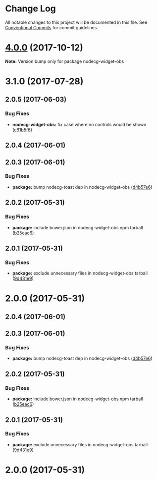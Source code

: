 # Change Log

All notable changes to this project will be documented in this file.
See [Conventional Commits](https://conventionalcommits.org) for commit guidelines.

<a name="4.0.0"></a>
# [4.0.0](https://github.com/nodecg/nodecg-obs/compare/v3.2.2...v4.0.0) (2017-10-12)




**Note:** Version bump only for package nodecg-widget-obs

<a name="3.1.0"></a>
# 3.1.0 (2017-07-28)



<a name="2.0.5"></a>
## 2.0.5 (2017-06-03)


### Bug Fixes

* **nodecg-widget-obs:** fix case where no controls would be shown ([c61b5f6](https://github.com/nodecg/nodecg-obs/commit/c61b5f6))



<a name="2.0.4"></a>
## 2.0.4 (2017-06-01)



<a name="2.0.3"></a>
## 2.0.3 (2017-06-01)


### Bug Fixes

* **package:** bump nodecg-toast dep in nodecg-widget-obs ([d4b57e6](https://github.com/nodecg/nodecg-obs/commit/d4b57e6))



<a name="2.0.2"></a>
## 2.0.2 (2017-05-31)


### Bug Fixes

* **package:** include bower.json in nodecg-widget-obs npm tarball ([b25eac6](https://github.com/nodecg/nodecg-obs/commit/b25eac6))



<a name="2.0.1"></a>
## 2.0.1 (2017-05-31)


### Bug Fixes

* **package:** exclude unnecessary files in nodecg-widget-obs tarball ([9d431e9](https://github.com/nodecg/nodecg-obs/commit/9d431e9))



<a name="2.0.0"></a>
# 2.0.0 (2017-05-31)




<a name="2.0.4"></a>
## 2.0.4 (2017-06-01)



<a name="2.0.3"></a>
## 2.0.3 (2017-06-01)


### Bug Fixes

* **package:** bump nodecg-toast dep in nodecg-widget-obs ([d4b57e6](https://github.com/nodecg/nodecg-obs/commit/d4b57e6))



<a name="2.0.2"></a>
## 2.0.2 (2017-05-31)


### Bug Fixes

* **package:** include bower.json in nodecg-widget-obs npm tarball ([b25eac6](https://github.com/nodecg/nodecg-obs/commit/b25eac6))



<a name="2.0.1"></a>
## 2.0.1 (2017-05-31)


### Bug Fixes

* **package:** exclude unnecessary files in nodecg-widget-obs tarball ([9d431e9](https://github.com/nodecg/nodecg-obs/commit/9d431e9))



<a name="2.0.0"></a>
# 2.0.0 (2017-05-31)
